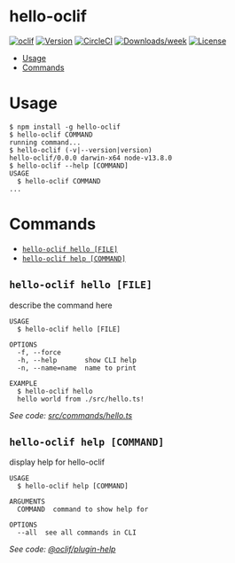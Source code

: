 hello-oclif
===========



[![oclif](https://img.shields.io/badge/cli-oclif-brightgreen.svg)](https://oclif.io)
[![Version](https://img.shields.io/npm/v/hello-oclif.svg)](https://npmjs.org/package/hello-oclif)
[![CircleCI](https://circleci.com/gh/kazuma1989/hello-oclif/tree/master.svg?style=shield)](https://circleci.com/gh/kazuma1989/hello-oclif/tree/master)
[![Downloads/week](https://img.shields.io/npm/dw/hello-oclif.svg)](https://npmjs.org/package/hello-oclif)
[![License](https://img.shields.io/npm/l/hello-oclif.svg)](https://github.com/kazuma1989/hello-oclif/blob/master/package.json)

<!-- toc -->
* [Usage](#usage)
* [Commands](#commands)
<!-- tocstop -->
# Usage
<!-- usage -->
```sh-session
$ npm install -g hello-oclif
$ hello-oclif COMMAND
running command...
$ hello-oclif (-v|--version|version)
hello-oclif/0.0.0 darwin-x64 node-v13.8.0
$ hello-oclif --help [COMMAND]
USAGE
  $ hello-oclif COMMAND
...
```
<!-- usagestop -->
# Commands
<!-- commands -->
* [`hello-oclif hello [FILE]`](#hello-oclif-hello-file)
* [`hello-oclif help [COMMAND]`](#hello-oclif-help-command)

## `hello-oclif hello [FILE]`

describe the command here

```
USAGE
  $ hello-oclif hello [FILE]

OPTIONS
  -f, --force
  -h, --help       show CLI help
  -n, --name=name  name to print

EXAMPLE
  $ hello-oclif hello
  hello world from ./src/hello.ts!
```

_See code: [src/commands/hello.ts](https://github.com/kazuma1989/hello-oclif/blob/v0.0.0/src/commands/hello.ts)_

## `hello-oclif help [COMMAND]`

display help for hello-oclif

```
USAGE
  $ hello-oclif help [COMMAND]

ARGUMENTS
  COMMAND  command to show help for

OPTIONS
  --all  see all commands in CLI
```

_See code: [@oclif/plugin-help](https://github.com/oclif/plugin-help/blob/v2.2.3/src/commands/help.ts)_
<!-- commandsstop -->
